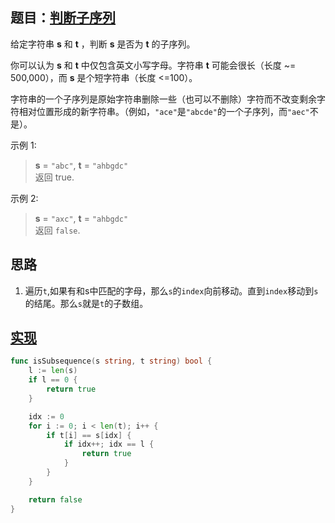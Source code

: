 ## 题目：[判断子序列](https://leetcode-cn.com/problems/is-subsequence/)

给定字符串 **s** 和 **t** ，判断 **s** 是否为 **t** 的子序列。

你可以认为 **s** 和 **t** 中仅包含英文小写字母。字符串 **t** 可能会很长（长度 ~= 500,000），而 **s** 是个短字符串（长度 <=100）。

字符串的一个子序列是原始字符串删除一些（也可以不删除）字符而不改变剩余字符相对位置形成的新字符串。（例如，`"ace"`是`"abcde"`的一个子序列，而`"aec"`不是）。

示例 1:  
>**s** = `"abc"`, **t** = `"ahbgdc"`  
>返回 true.

示例 2:  
>**s** = `"axc"`, **t** = `"ahbgdc"`  
返回 `false`.

     
## 思路
1. 遍历`t`,如果有和s中匹配的字母，那么`s`的`index`向前移动。直到`index`移动到`s`的结尾。那么`s`就是`t`的子数组。

## [实现](https://github.com/mzmuer/leetcode/blob/master/question392/answer_test.go)
```go
func isSubsequence(s string, t string) bool {
	l := len(s)
	if l == 0 {
		return true
	}

	idx := 0
	for i := 0; i < len(t); i++ {
		if t[i] == s[idx] {
			if idx++; idx == l {
				return true
			}
		}
	}

	return false
}
```